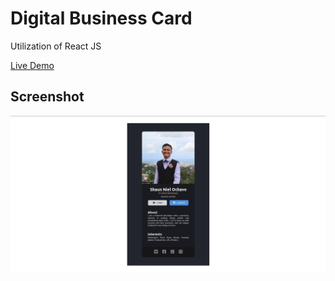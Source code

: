 # Digital Business Card

Utilization of React JS

[Live Demo](https://shaunniekins.github.io/digital-business-card/)

## Screenshot

![Screenshot](./screenshot.jpg)
